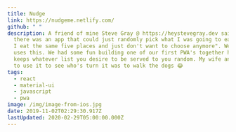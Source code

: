 ```yaml
---
title: Nudge
link: https://nudgeme.netlify.com/
github: " "
description: A friend of mine Steve Gray @ https://heystevegray.dev said "I wish
  there was an app that could just randomly pick what I was going to eat today.
  I eat the same five places and just don't want to choose anymore". Well now he
  uses this. We had some fun building one of our first PWA's together here. It
  keeps whatever list you desire to be served to you random. My wife and I used
  to use it to see who's turn it was to walk the dogs 😂
tags:
  - react
  - material-ui
  - javascript
  - pwa
image: /img/image-from-ios.jpg
date: 2019-11-02T02:29:30.917Z
lastUpdated: 2020-02-29T05:00:00.000Z
---
```

